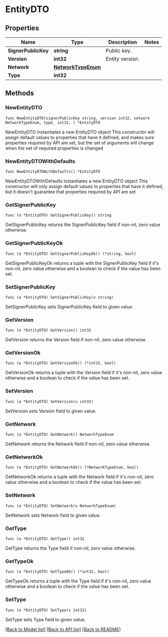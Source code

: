 # EntityDTO

## Properties

Name | Type | Description | Notes
------------ | ------------- | ------------- | -------------
**SignerPublicKey** | **string** | Public key. | 
**Version** | **int32** | Entity version. | 
**Network** | [**NetworkTypeEnum**](NetworkTypeEnum.md) |  | 
**Type** | **int32** |  | 

## Methods

### NewEntityDTO

`func NewEntityDTO(signerPublicKey string, version int32, network NetworkTypeEnum, type_ int32, ) *EntityDTO`

NewEntityDTO instantiates a new EntityDTO object
This constructor will assign default values to properties that have it defined,
and makes sure properties required by API are set, but the set of arguments
will change when the set of required properties is changed

### NewEntityDTOWithDefaults

`func NewEntityDTOWithDefaults() *EntityDTO`

NewEntityDTOWithDefaults instantiates a new EntityDTO object
This constructor will only assign default values to properties that have it defined,
but it doesn't guarantee that properties required by API are set

### GetSignerPublicKey

`func (o *EntityDTO) GetSignerPublicKey() string`

GetSignerPublicKey returns the SignerPublicKey field if non-nil, zero value otherwise.

### GetSignerPublicKeyOk

`func (o *EntityDTO) GetSignerPublicKeyOk() (*string, bool)`

GetSignerPublicKeyOk returns a tuple with the SignerPublicKey field if it's non-nil, zero value otherwise
and a boolean to check if the value has been set.

### SetSignerPublicKey

`func (o *EntityDTO) SetSignerPublicKey(v string)`

SetSignerPublicKey sets SignerPublicKey field to given value.


### GetVersion

`func (o *EntityDTO) GetVersion() int32`

GetVersion returns the Version field if non-nil, zero value otherwise.

### GetVersionOk

`func (o *EntityDTO) GetVersionOk() (*int32, bool)`

GetVersionOk returns a tuple with the Version field if it's non-nil, zero value otherwise
and a boolean to check if the value has been set.

### SetVersion

`func (o *EntityDTO) SetVersion(v int32)`

SetVersion sets Version field to given value.


### GetNetwork

`func (o *EntityDTO) GetNetwork() NetworkTypeEnum`

GetNetwork returns the Network field if non-nil, zero value otherwise.

### GetNetworkOk

`func (o *EntityDTO) GetNetworkOk() (*NetworkTypeEnum, bool)`

GetNetworkOk returns a tuple with the Network field if it's non-nil, zero value otherwise
and a boolean to check if the value has been set.

### SetNetwork

`func (o *EntityDTO) SetNetwork(v NetworkTypeEnum)`

SetNetwork sets Network field to given value.


### GetType

`func (o *EntityDTO) GetType() int32`

GetType returns the Type field if non-nil, zero value otherwise.

### GetTypeOk

`func (o *EntityDTO) GetTypeOk() (*int32, bool)`

GetTypeOk returns a tuple with the Type field if it's non-nil, zero value otherwise
and a boolean to check if the value has been set.

### SetType

`func (o *EntityDTO) SetType(v int32)`

SetType sets Type field to given value.



[[Back to Model list]](../README.md#documentation-for-models) [[Back to API list]](../README.md#documentation-for-api-endpoints) [[Back to README]](../README.md)


